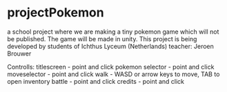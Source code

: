 # projectPokemon
a school project where we are making a tiny pokemon game which will not be published. The game will be made in unity.
This project is being developed by students of Ichthus Lyceum (Netherlands) teacher: Jeroen Brouwer

Controlls:
 titlescreen - point and click
 pokemon selector - point and click
 moveselector - point and click
 walk - WASD or arrow keys to move, TAB to open inventory
 battle - point and click
 credits - point and click

